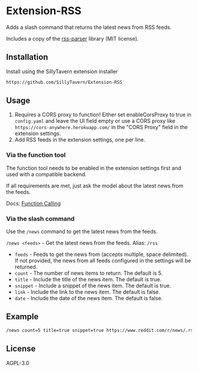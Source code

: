 # Extension-RSS

Adds a slash command that returns the latest news from RSS feeds.

Includes a copy of the [rss-parser](https://github.com/rbren/rss-parser) library (MIT license).

## Installation

Install using the SillyTavern extension installer

```txt
https://github.com/SillyTavern/Extension-RSS
```

## Usage

1. Requires a CORS proxy to function! Either set enableCorsProxy to true in `config.yaml` and leave the UI field empty or use a CORS proxy like `https://cors-anywhere.herokuapp.com/` in the "CORS Proxy" field in the extension settings.
2. Add RSS feeds in the extension settings, one per line.

### Via the function tool

The function tool needs to be enabled in the extension settings first and used with a compatible backend.

If all requirements are met, just ask the model about the latest news from the feeds.

Docs: [Function Calling](https://docs.sillytavern.app/for-contributors/function-calling/)

### Via the slash command

Use the `/news` command to get the latest news from the feeds.

`/news <feeds>` - Get the latest news from the feeds. Alias: `/rss`

- `feeds` - Feeds to get the news from (accepts multiple, space delimited). If not provided, the news from all feeds configured in the settings will be returned.
- `count` - The number of news items to return. The default is 5.
- `title` - Include the title of the news item. The default is true.
- `snippet` - Include a snippet of the news item. The default is true.
- `link` - Include the link to the news item. The default is false.
- `date` - Include the date of the news item. The default is false.

## Example

```txt
/news count=5 title=true snippet=true https://www.reddit.com/r/news/.rss https://www.reddit.com/r/worldnews/.rss
```

## License

AGPL-3.0
